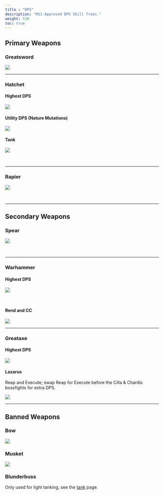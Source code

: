 ```yaml
---
title : "DPS"
description: "M11-Approved DPS Skill Trees."
weight: 510
toc: true
---
```



## Primary Weapons



### Greatsword


<a href="/images/skilltrees/greatsword/1.png" target="_blank"><img src="/images/skilltrees/greatsword/1.png"></a>

---

### Hatchet

#### Highest DPS

<a href="/images/skilltrees/hatchet/1.png" target="_blank"><img src="/images/skilltrees/hatchet/1.png"></a>

#### Utility DPS (Nature Mutations)

<a href="/images/skilltrees/hatchet/2.png" target="_blank"><img src="/images/skilltrees/hatchet/2.png"></a>

#### Tank

<a href="/images/skilltrees/hatchet/tank.png" target="_blank"><img src="/images/skilltrees/hatchet/tank.png"></a>

<br>

---

### Rapier

<a href="/images/skilltrees/rapier/1.png" target="_blank"><img src="/images/skilltrees/rapier/1.png"></a>

<br>

---

## Secondary Weapons

### Spear

<a href="/images/skilltrees/spear/1.png" target="_blank"><img src="/images/skilltrees/spear/1.png"></a>

<br>

---

### Warhammer

#### Highest DPS

<a href="/images/skilltrees/warhammer/2.png" target="_blank"><img src="/images/skilltrees/warhammer/2.png"></a>

<br>

#### Rend and CC

<a href="/images/skilltrees/warhammer/1.png" target="_blank"><img src="/images/skilltrees/warhammer/1.png"></a>


---

### Greataxe
#### Highest DPS

<a href="/images/skilltrees/greataxe/1.png" target="_blank"><img src="/images/skilltrees/greataxe/1.png"></a>

#### Lazarus

Reap and Execute; swap Reap for Execute before the Cilla & Chardis bossfights for extra DPS. 

<a href="/images/skilltrees/greataxe/2.png" target="_blank"><img src="/images/skilltrees/greataxe/2.png"></a>


---


## Banned Weapons

### Bow

<a href="/images/skilltrees/bow/1.png" target="_blank"><img src="/images/skilltrees/bow/1.png"></a>


### Musket

<a href="/images/skilltrees/musket/1.png" target="_blank"><img src="/images/skilltrees/musket/1.png"></a>

### Blunderbuss
Only used for light tanking, see the [tank](/nw/info/skills/tank#blunderbuss) page.
